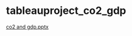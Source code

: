 # tableauproject_co2_gdp

[co2 and gdp.pptx](https://github.com/frtpynrc/tableauproject_co2_gdp/files/13666428/co2.and.gdp.pptx)

